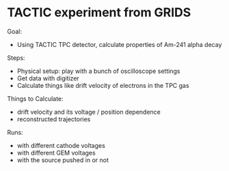 # TACTIC experiment from GRIDS

Goal:
- Using TACTIC TPC detector, calculate properties of Am-241 alpha decay

Steps:
- Physical setup: play with a bunch of oscilloscope settings
- Get data with digitizer
- Calculate things like drift velocity of electrons in the TPC gas

Things to Calculate:
- drift velocity and its voltage / position dependence
- reconstructed trajectories

Runs:
- with different cathode voltages
- with different GEM voltages
- with the source pushed in or not

